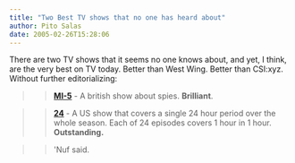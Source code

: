 ```yaml
---
title: "Two Best TV shows that no one has heard about"
author: Pito Salas
date: 2005-02-26T15:28:06
---
```


There are two TV shows that it seems no one knows about, and yet, I think, are
the very best on TV today. Better than West Wing. Better than CSI:xyz. Without
further editorializing:

>>

>> [**MI-5**](<http://www.aetv.com/mi5/>) - A british show about spies.
**Brilliant**.

>>

>> [**24**](<http://www.fox.com/24/>) - A US show that covers a single 24 hour
period over the whole season. Each of 24 episodes covers 1 hour in 1 hour.
**Outstanding.**

>>

>> 'Nuf said.


